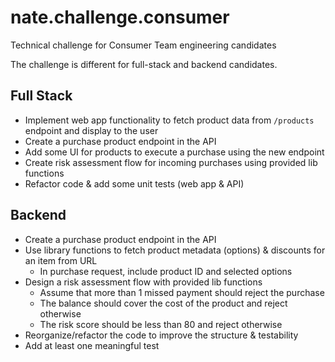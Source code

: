 # nate.challenge.consumer
Technical challenge for Consumer Team engineering candidates

The challenge is different for full-stack and backend candidates.

## Full Stack

- Implement web app functionality to fetch product data from `/products` endpoint and display to the user
- Create a purchase product endpoint in the API
- Add some UI for products to execute a purchase using the new endpoint
- Create risk assessment flow for incoming purchases using provided lib functions
- Refactor code & add some unit tests (web app & API)

## Backend

- Create a purchase product endpoint in the API
- Use library functions to fetch product metadata (options) & discounts for an item from URL
  - In purchase request, include product ID and selected options
- Design a risk assessment flow with provided lib functions
  - Assume that more than 1 missed payment should reject the purchase
  - The balance should cover the cost of the product and reject otherwise
  - The risk score should be less than 80 and reject otherwise
- Reorganize/refactor the code to improve the structure & testability
- Add at least one meaningful test
